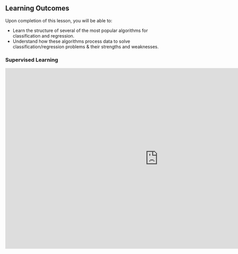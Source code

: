 <!-- # Lesson: Supervised Learning -->
## Learning Outcomes

Upon completion of this lesson, you will be able to:
  
- Learn the structure of several of the most popular algorithms for classification and regression.
- Understand how these algorithms process data to solve classification/regression problems & their strengths and weaknesses.


### Supervised Learning

<iframe src="https://docs.google.com/presentation/d/e/2PACX-1vRFEFTK2tuzsf6WH-aZbM9PU7H7cJXUUCCiMgl1K-Ml5EGPcA8k8rTqZksW4mJfUritcXFP8qGLtYxE/embed?start=false&loop=false&delayms=3000" frameborder="0" width="960" height="569" allowfullscreen="true" mozallowfullscreen="true" webkitallowfullscreen="true"></iframe>
